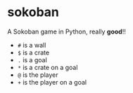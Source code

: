 # sokoban
A Sokoban game in Python, really **good**!!
- `#` is a wall
- `$` is a crate
- `.` is a goal
- `*` is a crate on a goal
- `@` is the player
- `+` is the player on a goal
